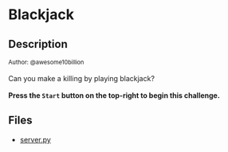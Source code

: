 # Blackjack

## Description

<small>Author: @awesome10billion</small><br><br>Can you make a killing by playing blackjack? <br><br> <b>Press the <code>Start</code> button on the top-right to begin this challenge.</b>


## Files

* [server.py](files/server.py)

